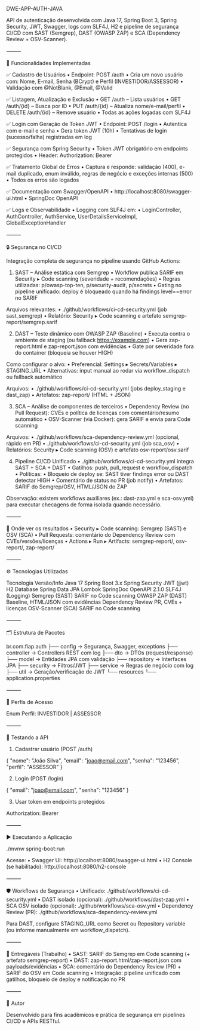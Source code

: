 DWE-APP-AUTH-JAVA

API de autenticação desenvolvida com Java 17, Spring Boot 3, Spring Security, JWT, Swagger, logs com SLF4J, H2 e pipeline de segurança CI/CD com SAST (Semgrep), DAST (OWASP ZAP) e SCA (Dependency Review + OSV-Scanner).

⸻

📌 Funcionalidades Implementadas

✅ Cadastro de Usuários
	•	Endpoint: POST /auth
	•	Cria um novo usuário com: Nome, E-mail, Senha (BCrypt) e Perfil (INVESTIDOR/ASSESSOR)
	•	Validação com @NotBlank, @Email, @Valid

✅ Listagem, Atualização e Exclusão
	•	GET /auth – Lista usuários
	•	GET /auth/{id} – Busca por ID
	•	PUT /auth/{id} – Atualiza nome/e-mail/perfil
	•	DELETE /auth/{id} – Remove usuário
	•	Todas as ações logadas com SLF4J

✅ Login com Geração de Token JWT
	•	Endpoint: POST /login
	•	Autentica com e-mail e senha
	•	Gera token JWT (10h)
	•	Tentativas de login (sucesso/falha) registradas em log

✅ Segurança com Spring Security
	•	Token JWT obrigatório em endpoints protegidos
	•	Header: Authorization: Bearer <token>

✅ Tratamento Global de Erros
	•	Captura e responde: validação (400), e-mail duplicado, enum inválido, regras de negócio e exceções internas (500)
	•	Todos os erros são logados

✅ Documentação com Swagger/OpenAPI
	•	http://localhost:8080/swagger-ui.html
	•	SpringDoc OpenAPI

✅ Logs e Observabilidade
	•	Logging com SLF4J em:
	•	LoginController, AuthController, AuthService, UserDetailsServiceImpl, GlobalExceptionHandler

⸻

🔒 Segurança no CI/CD

Integração completa de segurança no pipeline usando GitHub Actions:

1) SAST – Análise estática com Semgrep 
	•	Workflow publica SARIF em Security ▸ Code scanning (severidade + recomendações)
	•	Regras utilizadas: p/owasp-top-ten, p/security-audit, p/secrets
	•	Gating no pipeline unificado: deploy é bloqueado quando há findings level==error no SARIF

Arquivos relevantes:
	•	./github/workflows/ci-cd-security.yml (job sast_semgrep)
	•	Relatório: Security ▸ Code scanning e artefato semgrep-report/semgrep.sarif

2) DAST – Teste dinâmico com OWASP ZAP (Baseline) 
	•	Executa contra o ambiente de staging (ou fallback https://example.com)
	•	Gera zap-report.html e zap-report.json com evidências
	•	Gate por severidade fora do container (bloqueia se houver HIGH)

Como configurar o alvo:
	•	Preferencial: Settings ▸ Secrets/Variables ▸ STAGING_URL
	•	Alternativas: input manual ao rodar via workflow_dispatch ou fallback automático

Arquivos:
	•	./github/workflows/ci-cd-security.yml (jobs deploy_staging e dast_zap)
	•	Artefatos: zap-report/ (HTML + JSON)

3) SCA – Análise de componentes de terceiros 
	•	Dependency Review (no Pull Request): CVEs e política de licenças com comentário/resumo automático
	•	OSV-Scanner (via Docker): gera SARIF e envia para Code scanning

Arquivos:
	•	./github/workflows/sca-dependency-review.yml (opcional, rápido em PR)
	•	./github/workflows/ci-cd-security.yml (job sca_osv)
	•	Relatórios: Security ▸ Code scanning (OSV) e artefato osv-report/osv.sarif

4) Pipeline CI/CD Unificado 
	•	./github/workflows/ci-cd-security.yml integra SAST + SCA + DAST
	•	Gatilhos: push, pull_request e workflow_dispatch
	•	Políticas:
	•	Bloqueio de deploy se: SAST tiver findings error ou DAST detectar HIGH
	•	Comentário de status no PR (job notify)
	•	Artefatos: SARIF do Semgrep/OSV, HTML/JSON do ZAP

Observação: existem workflows auxiliares (ex.: dast-zap.yml e sca-osv.yml) para executar checagens de forma isolada quando necessário.

⸻

🔭 Onde ver os resultados
	•	Security ▸ Code scanning: Semgrep (SAST) e OSV (SCA)
	•	Pull Requests: comentário do Dependency Review com CVEs/versões/licenças
	•	Actions ▸ Run ▸ Artifacts: semgrep-report/, osv-report/, zap-report/

⸻

⚙️ Tecnologias Utilizadas

Tecnologia	Versão/Info
Java	17
Spring Boot	3.x
Spring Security	
JWT (jjwt)	
H2 Database	
Spring Data JPA	
Lombok
SpringDoc OpenAPI	2.1.0
SLF4J (Logging)
Semgrep (SAST)	SARIF no Code scanning
OWASP ZAP (DAST)	Baseline, HTML/JSON com evidências
Dependency Review	PR, CVEs + licenças
OSV-Scanner (SCA)	SARIF no Code scanning


⸻

🗂️ Estrutura de Pacotes

br.com.fiap.auth
├── config           → Segurança, Swagger, exceptions
├── controller       → Controllers REST com log
├── dto              → DTOs (request/response)
├── model            → Entidades JPA com validação
├── repository       → Interfaces JPA
├── security         → Filtros/JWT
├── service          → Regras de negócio com log
├── util             → Geração/verificação de JWT
└── resources
    └── application.properties


⸻

🔐 Perfis de Acesso

Enum Perfil: INVESTIDOR | ASSESSOR

⸻

🧪 Testando a API

1) Cadastrar usuário (POST /auth)

{
  "nome": "João Silva",
  "email": "joao@email.com",
  "senha": "123456",
  "perfil": "ASSESSOR"
}

2) Login (POST /login)

{
  "email": "joao@email.com",
  "senha": "123456"
}

3) Usar token em endpoints protegidos

Authorization: Bearer <token>


⸻

▶️ Executando a Aplicação

./mvnw spring-boot:run

Acesse:
	•	Swagger UI: http://localhost:8080/swagger-ui.html
	•	H2 Console (se habilitado): http://localhost:8080/h2-console

⸻

🛡️ Workflows de Segurança
	•	Unificado: ./github/workflows/ci-cd-security.yml
	•	DAST isolado (opcional): ./github/workflows/dast-zap.yml
	•	SCA OSV isolado (opcional): ./github/workflows/sca-osv.yml
	•	Dependency Review (PR): ./github/workflows/sca-dependency-review.yml

Para DAST, configure STAGING_URL como Secret ou Repository variable (ou informe manualmente em workflow_dispatch).

⸻

📝 Entregáveis (Trabalho)
	•	SAST: SARIF do Semgrep em Code scanning (+ artefato semgrep-report)
	•	DAST: zap-report.html/zap-report.json com payloads/evidências
	•	SCA: comentário do Dependency Review (PR) + SARIF do OSV em Code scanning
	•	Integração: pipeline unificado com gatilhos, bloqueio de deploy e notificação no PR

⸻

🧠 Autor

Desenvolvido para fins acadêmicos e prática de segurança em pipelines CI/CD e APIs RESTful.
